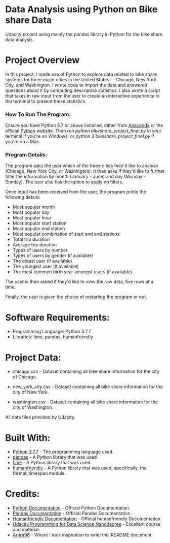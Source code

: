 # Data Analysis using Python on Bike share Data
Udacity project using mainly the pandas library in Python for the bike share data analysis.

# Project Overview
In this project, I made use of Python to explore data related to bike share systems for three major cities in the United States — Chicago, New York City, and Washington. I wrote code to import the data and answered questions about it by computing descriptive statistics. I also wrote a script that takes in raw input from the user to create an interactive experience in the terminal to present these statistics.

### How To Run The Program:
Ensure you have Python 3.7 or above installed, either from [Anaconda](https://www.anaconda.com/) or the official [Python](https://www.python.org/) website.
Then run *python bikeshare_project_final.py* in your terminal if you're on Windows, or *python 3 bikeshare_project_final.py* if you're on a Mac.

### Program Details:
The program asks the user which of the three cities they'd like to analyse (Chicago, New York City, or Washington). It then asks if they'd like to further filter the information by month (January - June) and day (Monday - Sunday). The user also has the option to apply no filters.

Once input has been received from the user, the program prints the following details:

* Most popular month
* Most popular day
* Most popular hour
* Most popular start station
* Most popular end station
* Most popular combination of start and end stations
* Total trip duration
* Average trip duration
* Types of users by number
* Types of users by gender (if available)
* The oldest user (if available)
* The youngest user (if available)
* The most common birth year amongst users (if available)

The user is then asked if they'd like to view the raw data, five rows at a time.

Finally, the user is given the choice of restarting the program or not.

# Software Requirements:
* Programming Language: Python 3.7.7
* Libraries: time, pandas, humanfriendly

# Project Data:
* chicago.csv - Dataset containing all bike share information for the city of Chicago.

* new_york_city.csv - Dataset containing all bike share information for the city of New York.

* washington.csv - Dataset containing all bike share information for the city of Washington.

All data files provided by Udacity.

# Built With:
* [Python 3.7.7](https://www.python.org/) - The programming language used.
* [pandas](https://pandas.pydata.org/) - A Python library that was used.
* [time](https://docs.python.org/3/library/time.html) - A Python library that was used.
* [humanfriendly](https://humanfriendly.readthedocs.io/en/latest/#api-documentation) - A Python library that was used, specifically, the format_timespan module.

# Credits:
* [Python Documentation](https://docs.python.org/3/) - Official Python Documentation.
* [Pandas Documentation](https://pandas.pydata.org/docs/) - Official Pandas Documentation.
* [Humanfriendly Documentation](https://humanfriendly.readthedocs.io/en/latest/#api-documentation) - Official humanfriendly Documentation.
* [Udacity Programming for Data Science Nanodegree](https://www.udacity.com/) - Excellent course and material.
* [Aritra96](https://github.com/Aritra96) - Where I took inspiration to write this README document.
